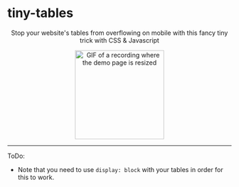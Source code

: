 <p align="center"><h1>tiny-tables</h1></p>

<p align="center">Stop your website's tables from overflowing on mobile with this fancy tiny trick with CSS & Javascript</p>

<p align="center"><img src="images/resize-recording.gif" alt="GIF of a recording where the demo page is resized" height="200px"/></p>

---

ToDo:
* Note that you need to use `display: block` with your tables in order for this to work.